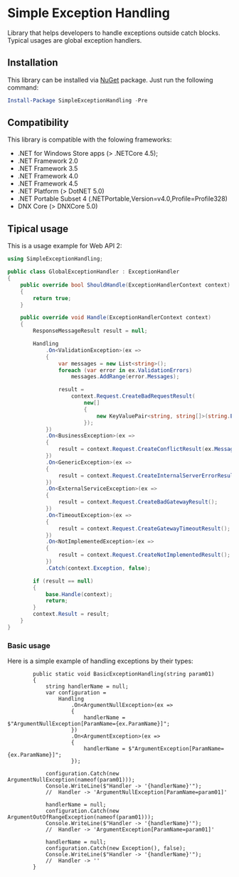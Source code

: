 # Simple Exception Handling
Library that helps developers to handle exceptions outside catch blocks. Typical usages are global exception handlers.

## Installation 
This library can be installed via [NuGet](https://www.nuget.org/packages/SimpleExceptionHandling/) package. Just run the following command:

```powershell
Install-Package SimpleExceptionHandling -Pre
```

## Compatibility

This library is compatible with the folowing frameworks:

* .NET for Windows Store apps (> .NETCore 4.5);
* .NET Framework 2.0
* .NET Framework 3.5
* .NET Framework 4.0
* .NET Framework 4.5
* .NET Platform (> DotNET 5.0)
* .NET Portable Subset 4 (.NETPortable,Version=v4.0,Profile=Profile328)
* DNX Core (> DNXCore 5.0)

## Tipical usage

This is a usage example for Web API 2:

```csharp
using SimpleExceptionHandling;

public class GlobalExceptionHandler : ExceptionHandler
{
	public override bool ShouldHandle(ExceptionHandlerContext context)
	{
		return true;
	}

	public override void Handle(ExceptionHandlerContext context)
	{
		ResponseMessageResult result = null;

		Handling
			.On<ValidationException>(ex =>
			{
				var messages = new List<string>();
				foreach (var error in ex.ValidationErrors)
					messages.AddRange(error.Messages);

				result =
					context.Request.CreateBadRequestResult(
						new[]
						{
							new KeyValuePair<string, string[]>(string.Empty, messages.ToArray())
						});
			})
			.On<BusinessException>(ex =>
			{
				result = context.Request.CreateConflictResult(ex.Message);
			})
			.On<GenericException>(ex =>
			{
				result = context.Request.CreateInternalServerErrorResult(ex.Message);
			})
			.On<ExternalServiceException>(ex =>
			{
				result = context.Request.CreateBadGatewayResult();
			})
			.On<TimeoutException>(ex =>
			{
				result = context.Request.CreateGatewayTimeoutResult();
			})
			.On<NotImplementedException>(ex =>
			{
				result = context.Request.CreateNotImplementedResult();
			})
			.Catch(context.Exception, false);

		if (result == null)
		{
			base.Handle(context);
			return;
		}
		context.Result = result;
	}
}
```

### Basic usage

Here is a simple example of handling exceptions by their types:

```
        public static void BasicExceptionHandling(string param01)
        {
            string handlerName = null;
            var configuration =
                Handling
                    .On<ArgumentNullException>(ex =>
                    {
                        handlerName = $"ArgumentNullException[ParamName={ex.ParamName}]";
                    })
                    .On<ArgumentException>(ex =>
                    {
                        handlerName = $"ArgumentException[ParamName={ex.ParamName}]";
                    });

            configuration.Catch(new ArgumentNullException(nameof(param01)));
            Console.WriteLine($"Handler -> '{handlerName}'");
            //  Handler -> 'ArgumentNullException[ParamName=param01]'

            handlerName = null;
            configuration.Catch(new ArgumentOutOfRangeException(nameof(param01)));
            Console.WriteLine($"Handler -> '{handlerName}'");
            //  Handler -> 'ArgumentException[ParamName=param01]'

            handlerName = null;
            configuration.Catch(new Exception(), false);
            Console.WriteLine($"Handler -> '{handlerName}'");
            //  Handler -> ''
        }
```
